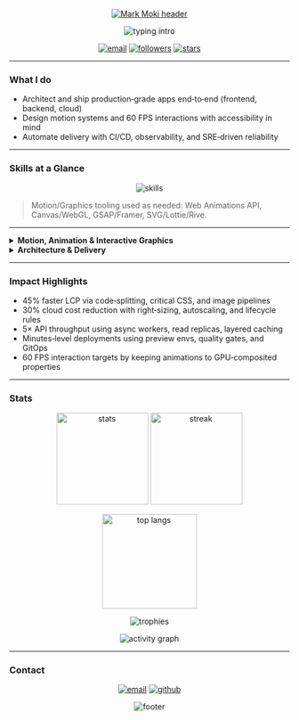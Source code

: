 <!-- Profile Header -->
<p align="center">
  <a href="https://github.com/MarkMoki" target="_blank" rel="noopener noreferrer">
    <picture>
      <source media="(prefers-color-scheme: dark)" srcset="https://capsule-render.vercel.app/api?type=wave&color=0:0b1023,100:1b2a4a&height=180&section=header&text=Mark%20Moki&fontColor=6fffe9&fontSize=56&fontAlign=50&fontAlignY=35&animation=twinkling&desc=Full%E2%80%91Stack%20Engineer%20%E2%80%A2%20Motion%20%26%20Cloud&descAlign=50&descAlignY=62&v=2" />
      <img src="https://capsule-render.vercel.app/api?type=wave&color=0:f2f6ff,100:dde6ff&height=180&section=header&text=Mark%20Moki&fontColor=0b1023&fontSize=56&fontAlign=50&fontAlignY=35&desc=Full%E2%80%91Stack%20Engineer%20%E2%80%A2%20Motion%20%26%20Cloud&descAlign=50&descAlignY=62&v=2" alt="Mark Moki header" />
    </picture>
  </a>
</p>

<p align="center">
  <img src="https://readme-typing-svg.demolab.com?font=Orbitron&weight=700&size=22&duration=3800&pause=900&color=6FFFE9&center=true&vCenter=true&multiline=true&width=700&height=70&lines=Building+fast%2C+secure%2C+and+scalable+products;High%E2%80%91fidelity+motion+%26+interactive+experiences" alt="typing intro" />
</p>

<p align="center">
  <a href="mailto:moki.dev01@gmail.com"><img src="https://img.shields.io/badge/Email-moki.dev01%40gmail.com-6fffe9?style=for-the-badge&logo=gmail&logoColor=0b1023" alt="email" /></a>
  <a href="https://github.com/MarkMoki"><img src="https://img.shields.io/github/followers/MarkMoki?label=Follow&style=for-the-badge&color=8a7dff" alt="followers" /></a>
  <a href="https://github.com/MarkMoki?tab=repositories"><img src="https://img.shields.io/github/stars/MarkMoki?affiliations=OWNER&style=for-the-badge&color=ff6bcb" alt="stars" /></a>
</p>

---

### What I do
- Architect and ship production‑grade apps end‑to‑end (frontend, backend, cloud)
- Design motion systems and 60 FPS interactions with accessibility in mind
- Automate delivery with CI/CD, observability, and SRE‑driven reliability

---

### Skills at a Glance
<p align="center">
  <img src="https://skillicons.dev/icons?i=ts,js,python,kotlin,php,java,react,nextjs,vue,angular,tailwind,threejs,nodejs,express,django,flask,laravel,graphql,postgres,mysql,mongodb,redis,aws,azure,gcp,vercel,cloudflare,firebase,docker,kubernetes,nginx,terraform,git,githubactions,figma&perline=11" alt="skills" />
</p>

> Motion/Graphics tooling used as needed: Web Animations API, Canvas/WebGL, GSAP/Framer, SVG/Lottie/Rive.

---

<details>
  <summary><b>Motion, Animation & Interactive Graphics</b></summary>

  - Principles: hierarchy, choreography, anticipation/overshoot, continuity, custom easing
  - Techniques: FLIP, transform/opacity‑only updates, raf scheduling, throttled observers
  - Accessibility: respects prefers‑reduced‑motion with content parity and keyboard‑safe flows
  - Scroll/time: Scroll‑Driven Animations (ScrollTimeline), IntersectionObserver orchestration
  - Graphics: Canvas 2D/WebGL, particle systems, instancing, post‑FX (bloom/DOF), shader basics
  - Performance: frame budget discipline (~16.7ms), layer promotion, OffscreenCanvas, workers
</details>

<details>
  <summary><b>Architecture & Delivery</b></summary>

  - Patterns: Hexagonal/Clean, CQRS, event‑driven, circuit breaker, saga
  - APIs: Contract‑first (OpenAPI/GraphQL SDL), pagination, idempotency, rate limiting
  - Security: OAuth2/JWT, mTLS, OWASP ASVS, secret mgmt, workload identity
  - Data: schema design, indexing, partitioning, migrations; analytics pipelines
  - Cloud/DevOps: Docker, K8s, Helm, Terraform, CI/CD, GitOps, observability (OTel, Grafana/Loki/Prom/ELK)
</details>

---

### Impact Highlights
- 45% faster LCP via code‑splitting, critical CSS, and image pipelines
- 30% cloud cost reduction with right‑sizing, autoscaling, and lifecycle rules
- 5× API throughput using async workers, read replicas, layered caching
- Minutes‑level deployments using preview envs, quality gates, and GitOps
- 60 FPS interaction targets by keeping animations to GPU‑composited properties

---

### Stats
<p align="center">
  <img height="165" src="https://github-readme-stats.vercel.app/api?username=MarkMoki&show_icons=true&theme=tokyonight&hide_border=false&rank_icon=github" alt="stats" />
  <img height="165" src="https://streak-stats.demolab.com?user=MarkMoki&theme=tokyonight&hide_border=false" alt="streak" />
</p>
<p align="center">
  <img height="170" src="https://github-readme-stats.vercel.app/api/top-langs/?username=MarkMoki&layout=compact&theme=tokyonight&hide_border=false" alt="top langs" />
</p>
<p align="center">
  <img src="https://github-profile-trophy.vercel.app/?username=MarkMoki&theme=radical&no-frame=true&no-bg=true&margin-w=8" alt="trophies" />
</p>
<p align="center">
  <img src="https://github-readme-activity-graph.vercel.app/graph?username=MarkMoki&theme=tokyo-night&hide_border=true" alt="activity graph" />
</p>

---

### Contact
<p align="center">
  <a href="mailto:moki.dev01@gmail.com"><img src="https://img.shields.io/badge/Email-moki.dev01%40gmail.com-0b1023?style=for-the-badge&logo=gmail&logoColor=white" alt="email" /></a>
  <a href="https://github.com/MarkMoki"><img src="https://img.shields.io/badge/GitHub-MarkMoki-1b2a4a?style=for-the-badge&logo=github&logoColor=white" alt="github" /></a>
</p>

<p align="center">
  <img src="https://capsule-render.vercel.app/api?type=wave&color=0:1b2a4a,100:0b1023&height=120&section=footer&text=Let's%20build%20something%20exceptional.&fontColor=6fffe9&fontSize=18&fontAlign=50&fontAlignY=50" alt="footer" />
</p>
